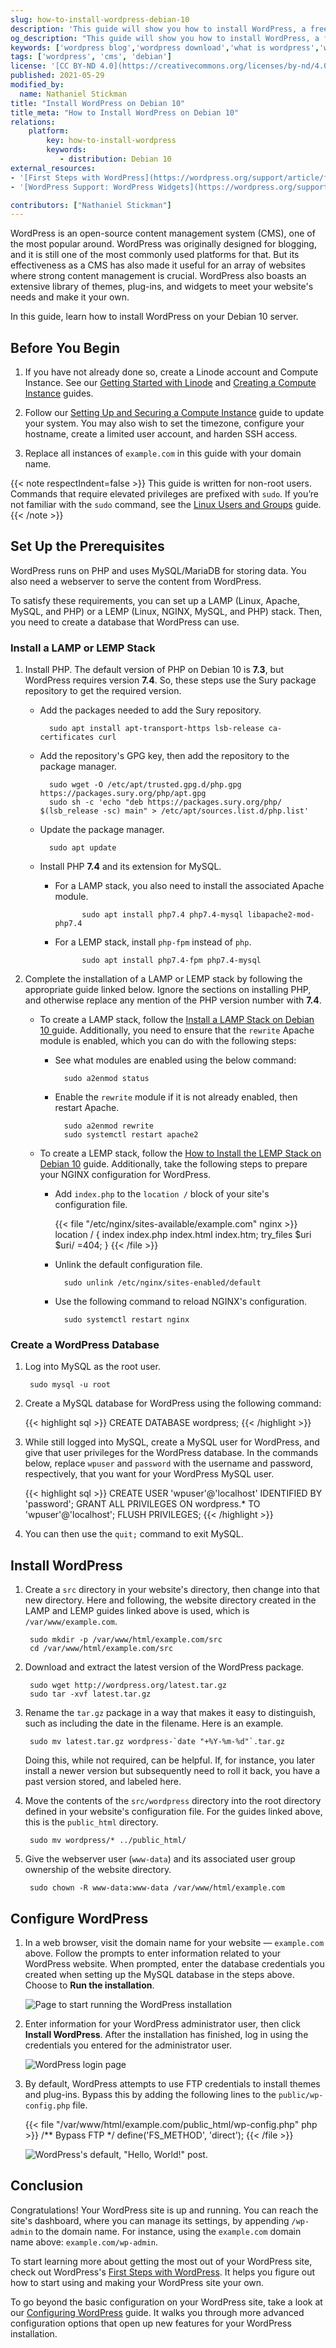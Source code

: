 ```yaml
---
slug: how-to-install-wordpress-debian-10
description: 'This guide will show you how to install WordPress, a free and open-source content management system commonly used for blogs, on Debian 10.'
og_description: "This guide will show you how to install WordPress, a free and open-source content management system commonly used for blogs, on Debian 10."
keywords: ['wordpress blog','wordpress download','what is wordpress','wordpress hosting','content management system','cms','install wordpress on debian 10']
tags: ['wordpress', 'cms', 'debian']
license: '[CC BY-ND 4.0](https://creativecommons.org/licenses/by-nd/4.0)'
published: 2021-05-29
modified_by:
  name: Nathaniel Stickman
title: "Install WordPress on Debian 10"
title_meta: "How to Install WordPress on Debian 10"
relations:
    platform:
        key: how-to-install-wordpress
        keywords:
           - distribution: Debian 10
external_resources:
- '[First Steps with WordPress](https://wordpress.org/support/article/first-steps-with-wordpress/)'
- '[WordPress Support: WordPress Widgets](https://wordpress.org/support/article/wordpress-widgets/)'

contributors: ["Nathaniel Stickman"]
---
```


WordPress is an open-source content management system (CMS), one of the most popular around. WordPress was originally designed for blogging, and it is still one of the most commonly used platforms for that. But its effectiveness as a CMS has also made it useful for an array of websites where strong content management is crucial. WordPress also boasts an extensive library of themes, plug-ins, and widgets to meet your website's needs and make it your own.

In this guide, learn how to install WordPress on your Debian 10 server.

## Before You Begin

1.  If you have not already done so, create a Linode account and Compute Instance. See our [Getting Started with Linode](/docs/products/platform/get-started/) and [Creating a Compute Instance](/docs/products/compute/compute-instances/guides/create/) guides.

1.  Follow our [Setting Up and Securing a Compute Instance](/docs/products/compute/compute-instances/guides/set-up-and-secure/) guide to update your system. You may also wish to set the timezone, configure your hostname, create a limited user account, and harden SSH access.

1. Replace all instances of `example.com` in this guide with your domain name.

{{< note respectIndent=false >}}
This guide is written for non-root users. Commands that require elevated privileges are prefixed with `sudo`. If you’re not familiar with the `sudo` command, see the [Linux Users and Groups](/docs/guides/linux-users-and-groups/) guide.
{{< /note >}}

## Set Up the Prerequisites

WordPress runs on PHP and uses MySQL/MariaDB for storing data. You also need a webserver to serve the content from WordPress.

To satisfy these requirements, you can set up a LAMP (Linux, Apache, MySQL, and PHP) or a LEMP (Linux, NGINX, MySQL, and PHP) stack. Then, you need to create a database that WordPress can use.

### Install a LAMP or LEMP Stack

1. Install PHP. The default version of PHP on Debian 10 is **7.3**, but WordPress requires version **7.4**. So, these steps use the Sury package repository to get the required version.

    - Add the packages needed to add the Sury repository.

            sudo apt install apt-transport-https lsb-release ca-certificates curl

    - Add the repository's GPG key, then add the repository to the package manager.

            sudo wget -O /etc/apt/trusted.gpg.d/php.gpg https://packages.sury.org/php/apt.gpg
            sudo sh -c 'echo "deb https://packages.sury.org/php/ $(lsb_release -sc) main" > /etc/apt/sources.list.d/php.list'

    - Update the package manager.

            sudo apt update

    - Install PHP **7.4** and its extension for MySQL.

        - For a LAMP stack, you also need to install the associated Apache module.

                    sudo apt install php7.4 php7.4-mysql libapache2-mod-php7.4

        - For a LEMP stack, install `php-fpm` instead of `php`.

                    sudo apt install php7.4-fpm php7.4-mysql

1. Complete the installation of a LAMP or LEMP stack by following the appropriate guide linked below. Ignore the sections on installing PHP, and otherwise replace any mention of the PHP version number with **7.4**.

    - To create a LAMP stack, follow the [Install a LAMP Stack on Debian 10 ](/docs/guides/how-to-install-a-lamp-stack-on-debian-10/) guide. Additionally, you need to ensure that the `rewrite` Apache module is enabled, which you can do with the following steps:

        - See what modules are enabled using the below command:

                sudo a2enmod status

        - Enable the `rewrite` module if it is not already enabled, then restart Apache.

                sudo a2enmod rewrite
                sudo systemctl restart apache2

    - To create a LEMP stack, follow the [How to Install the LEMP Stack on Debian 10](/docs/guides/how-to-install-the-lemp-stack-on-debian-10/) guide. Additionally, take the following steps to prepare your NGINX configuration for WordPress.

        - Add `index.php` to the `location /` block of your site's configuration file.

            {{< file "/etc/nginx/sites-available/example.com" nginx >}}
location / {
    index index.php index.html index.htm;
    try_files $uri $uri/ =404;
}
            {{< /file >}}

        - Unlink the default configuration file.

                sudo unlink /etc/nginx/sites-enabled/default

        - Use the following command to reload NGINX's configuration.

                sudo systemctl restart nginx

### Create a WordPress Database

1. Log into MySQL as the root user.

        sudo mysql -u root

1. Create a MySQL database for WordPress using the following command:

    {{< highlight sql >}}
CREATE DATABASE wordpress;
    {{< /highlight >}}

1. While still logged into MySQL, create a MySQL user for WordPress, and give that user privileges for the WordPress database. In the commands below, replace `wpuser` and `password` with the username and password, respectively, that you want for your WordPress MySQL user.

    {{< highlight sql >}}
CREATE USER 'wpuser'@'localhost' IDENTIFIED BY 'password';
GRANT ALL PRIVILEGES ON wordpress.* TO 'wpuser'@'localhost';
FLUSH PRIVILEGES;
    {{< /highlight >}}

1. You can then use the `quit;` command to exit MySQL.

## Install WordPress

1. Create a `src` directory in your website's directory, then change into that new directory. Here and following, the website directory created in the LAMP and LEMP guides linked above is used, which is `/var/www/example.com`.

        sudo mkdir -p /var/www/html/example.com/src
        cd /var/www/html/example.com/src

1. Download and extract the latest version of the WordPress package.

        sudo wget http://wordpress.org/latest.tar.gz
        sudo tar -xvf latest.tar.gz

1. Rename the `tar.gz` package in a way that makes it easy to distinguish, such as including the date in the filename. Here is an example.

        sudo mv latest.tar.gz wordpress-`date "+%Y-%m-%d"`.tar.gz

    Doing this, while not required, can be helpful. If, for instance, you later install a newer version but subsequently need to roll it back, you have a past version stored, and labeled here.

1. Move the contents of the `src/wordpress` directory into the root directory defined in your website's configuration file. For the guides linked above, this is the `public_html` directory.

        sudo mv wordpress/* ../public_html/

1. Give the webserver user (`www-data`) and its associated user group ownership of the website directory.

        sudo chown -R www-data:www-data /var/www/html/example.com

## Configure WordPress

1. In a web browser, visit the domain name for your website — `example.com` above. Follow the prompts to enter information related to your WordPress website. When prompted, enter the database credentials you created when setting up the MySQL database in the steps above. Choose to **Run the installation**.

    ![Page to start running the WordPress installation](wordpress-installation-page.png)

1. Enter information for your WordPress administrator user, then click **Install WordPress**. After the installation has finished, log in using the credentials you entered for the administrator user.

    ![WordPress login page](wordpress-login-page.png)

1. By default, WordPress attempts to use FTP credentials to install themes and plug-ins. Bypass this by adding the following lines to the `public/wp-config.php` file.

    {{< file "/var/www/html/example.com/public_html/wp-config.php" php >}}
/** Bypass FTP */
define('FS_METHOD', 'direct');
    {{< /file >}}

    ![WordPress's default, "Hello, World!" post.](wordpress-default-post.png)

## Conclusion

Congratulations! Your WordPress site is up and running. You can reach the site's dashboard, where you can manage its settings, by appending `/wp-admin` to the domain name. For instance, using the `example.com` domain name above: `example.com/wp-admin`.

To start learning more about getting the most out of your WordPress site, check out WordPress's [First Steps with WordPress](https://wordpress.org/support/article/first-steps-with-wordpress/). It helps you figure out how to start using and making your WordPress site your own.

To go beyond the basic configuration on your WordPress site, take a look at our [Configuring WordPress](/docs/guides/configuring-wordpress/) guide. It walks you through more advanced configuration options that open up new features for your WordPress installation.
